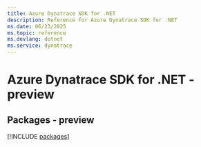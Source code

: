 ```yaml
---
title: Azure Dynatrace SDK for .NET
description: Reference for Azure Dynatrace SDK for .NET
ms.date: 06/23/2025
ms.topic: reference
ms.devlang: dotnet
ms.service: dynatrace
---
```

# Azure Dynatrace SDK for .NET - preview
## Packages - preview
[!INCLUDE [packages](dynatrace-index.md)]